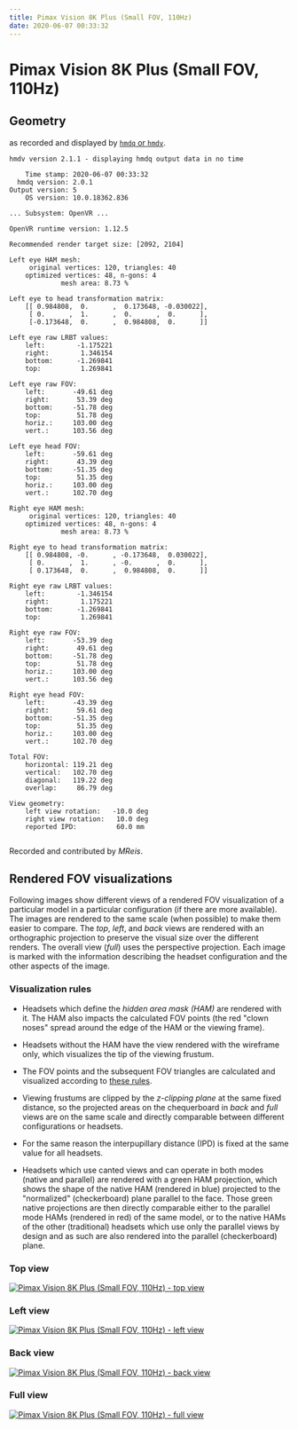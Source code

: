 ```yaml
---
title: Pimax Vision 8K Plus (Small FOV, 110Hz)
date: 2020-06-07 00:33:32
---
```

# Pimax Vision 8K Plus (Small FOV, 110Hz)

## Geometry

as recorded and displayed by [`hmdq` or `hmdv`](https://github.com/risa2000/hmdq).
```
hmdv version 2.1.1 - displaying hmdq output data in no time

    Time stamp: 2020-06-07 00:33:32
  hmdq version: 2.0.1
Output version: 5
    OS version: 10.0.18362.836

... Subsystem: OpenVR ...

OpenVR runtime version: 1.12.5

Recommended render target size: [2092, 2104]

Left eye HAM mesh:
     original vertices: 120, triangles: 40
    optimized vertices: 48, n-gons: 4
             mesh area: 8.73 %

Left eye to head transformation matrix:
    [[ 0.984808,  0.      ,  0.173648, -0.030022],
     [ 0.      ,  1.      ,  0.      ,  0.      ],
     [-0.173648,  0.      ,  0.984808,  0.      ]]

Left eye raw LRBT values:
    left:        -1.175221
    right:        1.346154
    bottom:      -1.269841
    top:          1.269841

Left eye raw FOV:
    left:       -49.61 deg
    right:       53.39 deg
    bottom:     -51.78 deg
    top:         51.78 deg
    horiz.:     103.00 deg
    vert.:      103.56 deg

Left eye head FOV:
    left:       -59.61 deg
    right:       43.39 deg
    bottom:     -51.35 deg
    top:         51.35 deg
    horiz.:     103.00 deg
    vert.:      102.70 deg

Right eye HAM mesh:
     original vertices: 120, triangles: 40
    optimized vertices: 48, n-gons: 4
             mesh area: 8.73 %

Right eye to head transformation matrix:
    [[ 0.984808, -0.      , -0.173648,  0.030022],
     [ 0.      ,  1.      , -0.      ,  0.      ],
     [ 0.173648,  0.      ,  0.984808,  0.      ]]

Right eye raw LRBT values:
    left:        -1.346154
    right:        1.175221
    bottom:      -1.269841
    top:          1.269841

Right eye raw FOV:
    left:       -53.39 deg
    right:       49.61 deg
    bottom:     -51.78 deg
    top:         51.78 deg
    horiz.:     103.00 deg
    vert.:      103.56 deg

Right eye head FOV:
    left:       -43.39 deg
    right:       59.61 deg
    bottom:     -51.35 deg
    top:         51.35 deg
    horiz.:     103.00 deg
    vert.:      102.70 deg

Total FOV:
    horizontal: 119.21 deg
    vertical:   102.70 deg
    diagonal:   119.22 deg
    overlap:     86.79 deg

View geometry:
    left view rotation:   -10.0 deg
    right view rotation:   10.0 deg
    reported IPD:          60.0 mm


```
Recorded and contributed by _MReis_.

## Rendered FOV visualizations

Following images show different views of a rendered FOV visualization of a
particular model in a particular configuration (if there are more available).
The images are rendered to the same scale (when possible) to make them easier
to compare. The _top_, _left_, and _back_ views are rendered with an
orthographic projection to preserve the visual size over the different renders.
The overall view (_full_) uses the perspective projection. Each image is marked
with the information describing the headset configuration and the other aspects
of the image.

### Visualization rules

* Headsets which define the _hidden area mask (HAM)_ are rendered with it. The
  HAM also impacts the calculated FOV points (the red "clown noses" spread
  around the edge of the HAM or the viewing frame).

* Headsets without the HAM have the view rendered with the wireframe only, which
  visualizes the tip of the viewing frustum.

* The FOV points and the subsequent FOV triangles are calculated and visualized
  according to [these
  rules](https://risa2000.github.io/vrdocs/docs/hmd_fov_calculation).

* Viewing frustums are clipped by the _z-clipping plane_ at the same fixed
  distance, so the projected areas on the chequerboard in _back_ and _full_
  views are on the same scale and directly comparable between different
  configurations or headsets.

* For the same reason the interpupillary distance (IPD) is fixed at the same
  value for all headsets.

* Headsets which use canted views and can operate in both modes (native and
  parallel) are rendered with a green HAM projection, which shows the shape of
  the native HAM (rendered in blue) projected to the "normalized"
  (checkerboard) plane parallel to the face. Those green native projections are
  then directly comparable either to the parallel mode HAMs (rendered in red)
  of the same model, or to the native HAMs of the other (traditional) headsets
  which use only the parallel views by design and as such are also rendered
  into the parallel (checkerboard) plane.

### Top view
[![Pimax Vision 8K Plus (Small FOV, 110Hz) - top view](../images/PimaxVision8KPlus_Small_Native_R110_top.dmx.png)](../images/PimaxVision8KPlus_Small_Native_R110_top.dmx.png)

### Left view
[![Pimax Vision 8K Plus (Small FOV, 110Hz) - left view](../images/PimaxVision8KPlus_Small_Native_R110_left.dmx.png)](../images/PimaxVision8KPlus_Small_Native_R110_left.dmx.png)

### Back view
[![Pimax Vision 8K Plus (Small FOV, 110Hz) - back view](../images/PimaxVision8KPlus_Small_Native_R110_back.dmx.png)](../images/PimaxVision8KPlus_Small_Native_R110_back.dmx.png)

### Full view
[![Pimax Vision 8K Plus (Small FOV, 110Hz) - full view](../images/PimaxVision8KPlus_Small_Native_R110_over.dmx.png)](../images/PimaxVision8KPlus_Small_Native_R110_over.dmx.png)


